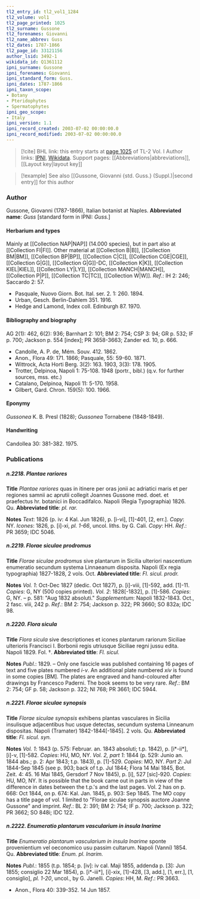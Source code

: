 ```yaml
---
tl2_entry_id: tl2_vol1_1284
tl2_volume: vol1
tl2_page_printed: 1025
tl2_surname: Gussone
tl2_forenames: Giovanni
tl2_name_abbrev: Guss
tl2_dates: 1787-1866
tl2_page_id: 33121156
author_lsid: 3492-1
wikidata_id: Q1361112
ipni_surname: Gussone
ipni_forenames: Giovanni
ipni_standard_form: Guss.
ipni_dates: 1787-1866
ipni_taxon_scope: 
- Botany
- Pteridophytes
- Spermatophytes
ipni_geo_scope: 
- Italy
ipni_version: 1.1
ipni_record_created: 2003-07-02 00:00:00.0
ipni_record_modified: 2003-07-02 00:00:00.0
---
```


> [!cite] BHL link: this entry starts at [page 1025](https://www.biodiversitylibrary.org/page/33121156) of TL-2 Vol. I
> Author links: [IPNI](https://www.ipni.org/a/3492-1), [Wikidata](https://www.wikidata.org/wiki/Q1361112). Support pages: [[Abbreviations|abbreviations]], [[Layout key|layout key]]

> [!example] See also [[Gussone, Giovanni {std. Guss.} (Suppl.)|second entry]] for this author

### Author

Gussone, Giovanni (1787-1866), Italian botanist at Naples. 
**Abbreviated name**: *Guss* \[standard form in IPNI: *Guss.*\]

#### Herbarium and types

Mainly at [[Collection NAP|NAP]] (14.000 species), but in part also at [[Collection FI|FI]]. Other material at [[Collection B|B]], [[Collection BM|BM]], [[Collection BP|BP]], [[Collection C|C]], [[Collection CGE|CGE]], [[Collection G|G]], [[Collection G|G]]-DC, [[Collection K|K]], [[Collection KIEL|KIEL]], [[Collection LY|LY]], [[Collection MANCH|MANCH]], [[Collection P|P]], [[Collection TC|TC]], [[Collection W|W]].
*Ref*.: IH 2: 246; Saccardo 2: 57.
- Pasquale, Nuovo Giorn. Bot. Ital. ser. 2. 1: 260. 1894.
- Urban, Gesch. Berlin-Dahlem 351. 1916.
- Hedge and Lamond, Index coll. Edinburgh 87. 1970.

#### Bibliography and biography

AG 2(1): 462, 6(2): 936; Barnhart 2: 101; BM 2: 754; CSP 3: 94; GR p. 532; IF p. 700; Jackson p. 554 \[index\]; PR 3658-3663; Zander ed. 10, p. 666.
- Candolle, A. P. de, Mém. Souv. 412. 1862.
- Anon., Flora 49: 171. 1866; Pasquale, 55: 59-60. 1871.
- Wittrock, Acta Horti Berg. 3(2): 163. 1903, 3(3): 178. 1905.
- Trotter, Delpinoa, Napoli 1: 75-108. 1948 (portr., bibl.) (q.v. for further sources, mss. etc.)
- Catalano, Delpinoa, Napoli 11: 5-170. 1958.
- Gilbert, Gard. Chron. 159(5): 100. 1966.

#### Eponymy

*Gussonea* K. B. Presl (1828); *Gussonea* Tornabene (1848-1849).

#### Handwriting

Candollea 30: 381-382. 1975.

### Publications

##### n.2218. Plantae rariores

**Title**
*Plantae rariores* quas in itinere per oras jonii ac adriatici maris et per regiones samnii ac aprutii collegit Joannes Gussone med. doet. et praefectus hr. botanici in Boccadifalco. Napoli (Regia Typographia) 1826. Qu.
**Abbreviated title**: *pl. rar.*

**Notes**
*Text*: 1826 (p. iv: 4 Kal. Jun 1826), p. \[i-vi\], \[1\]-401, \[2, err.\]. *Copy*: NY.
*Icones*: 1826, p. \[i\]-xi, *pl. 1-66*, uncol. liths. by G. Cali. *Copy*: HH.
*Ref*.: PR 3659; IDC 5046.

##### n.2219. Florae siculae prodromus

**Title**
*Florae siculae prodromus* sive plantarum in Sicilia ulteriori nascentium enumeratio secundum systema Linnaeanum disposita. Napoli (Ex regia typographia) 1827-1828, 2 vols. Oct.
**Abbreviated title**: *Fl. sicul. prodr.*

**Notes**
*Vol. 1*: Oct-Dec 1827 (dedic. Oct 1827), p. \[i\]-viii, \[1\]-592, add. \[1\]-11. *Copies*: G, NY (500 copies printed).
*Vol. 2*: 1828\[-1832\], p. \[1\]-586. *Copies*: G, NY. – p. 581: "Aug 1832 absoluti."
*Supplementum*: Napoli 1832-1843. Oct., 2 fasc. viii, 242 p.
*Ref*.: BM 2: 754; Jackson p. 322; PR 3660; SO 832a; IDC 98.

##### n.2220. Flora sicula

**Title**
*Flora sicula* sive descriptiones et icones plantarum rariorum Siciliae ulterioris Francisci I. Borbonii regis utriusque Siciliae regni jussu edita. Napoli 1829. Fol. †.
**Abbreviated title**: *Fl. sicul.*

**Notes**
*Publ*.: 1829. – Only one fascicle was published containing 16 pages of text and five plates numbered *i-v*. An additional plate numbered *xiv* is found in some copies \[BM\]. The plates are engraved and hand-coloured after drawings by Francesco Paderni. The book seems to be very rare.
*Ref*.: BM 2: 754; GF p. 58; Jackson p. 322; NI 768; PR 3661; IDC 5944.

##### n.2221. Florae siculae synopsis

**Title**
*Florae siculae synopsis* exhibens plantas vasculares in Sicilia insulisque adjacentibus huc usque detectas, secundum systema Linneanum dispositas. Napoli (Tramater) 1842-1844\[-1845\]. 2 vols. Qu.
**Abbreviated title**: *Fl. sicul. syn.*

**Notes**
*Vol. 1*: 1843 (p. 575: Februar. an. 1843 absoluti; t.p. 1842), p. \[i\*-ii\*\], \[i\]-v, \[1\]-582.
*Copies*: HU, MO, NY.
*Vol. 2, part 1*: 1844 (p. 529: Junio an. 1844 abs.; p. 2: Apr 1843; t.p. 1843), p. \[1\]-529.
*Copies*: MO, NY.
*Part 2*: Jul 1844-Sep 1845 (see p. 903; back of t.p. Jul 1844; Flora 14 Mai 1845, Bot. Zeit. 4: 45. 16 Mai 1845, Gersdorf 7 Nov 1845), p. \[i\], 527 \[sic\]-920. *Copies*: HU, MO, NY.
It is possible that the book came out in parts in view of the difference in dates between the t.p.'s and the last pages. Vol. 2 has on p. 668: Oct 1844, on p. 674: Kal. Jan. 1845, p. 903: Sep 1845. The MO copy has a title page of vol. 1 limited to "Florae siculae synopsis auctore Joanne Gussone" and imprint.
*Ref*.: BL 2: 391; BM 2: 754; IF p. 700; Jackson p. 322; PR 3662; SO 848i; IDC 122.

##### n.2222. Enumeratio plantarum vascularium in insula Inarime

**Title**
*Enumeratio plantarum vascularium in insula Inarime* sponte provenientium vel oeconomico usu passim cultarum. Napoli (Vanni) 1854. Qu.
**Abbreviated title**: *Enum. pl. Inarim.*

**Notes**
*Publ*.: 1855 (t.p. 1854; p. \[iv\]: iv cal. Maji 1855, addenda p. \[3\]: Jun 1855; consiglio 22 Mar 1854), p. \[i\*-iii\*\], \[i\]-xix, \[1\]-428, \[3, add.\], \[1, err.\], \[1, consiglio\], *pl. 1-20*, uncol., by G. Janelli. *Copies*: HH, M.
*Ref*.: PR 3663.
- Anon., Flora 40: 339-352. 14 Jun 1857.


